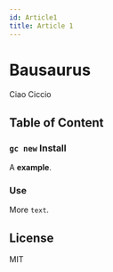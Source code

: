 ```yaml
---
id: Article1
title: Article 1
---
```


# Bausaurus

Ciao Ciccio

## Table of Content

### `gc new` Install

A **example**.

### Use

More `text`.

## License

MIT
